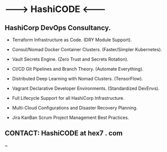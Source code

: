 
# ---> HashiCODE <---


## HashiCorp DevOps Consultancy.


- Terraform Infrastructure as Code. (DRY Module Support).

- Consul/Nomad Docker Container Clusters. (Faster/Simpler Kubernetes).

- Vault Secrets Engine. (Zero Trust and Secrets Rotation).

- CI/CD Git Pipelines and Branch Theory. (Automate Everything).

- Distributed Deep Learning with Nomad Clusters. (TensorFlow).

- Vagrant Declarative Developer Environments. (Standardized DevEnvs).

- Full Lifecycle Support for all HashiCorp Infrastructure.

- Multi-Cloud Configurations and Disaster Recovery Planning.

- Jira KanBan Scrum Project Management Best Practices.


## CONTACT: HashiCODE at hex7 . com
~                                      
